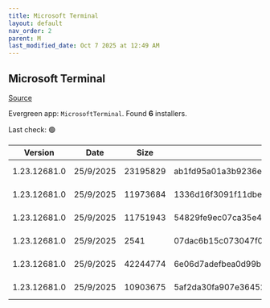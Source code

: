 ```yaml
---
title: Microsoft Terminal
layout: default
nav_order: 2
parent: M
last_modified_date: Oct 7 2025 at 12:49 AM
---
```


## Microsoft Terminal

[Source](https://github.com/microsoft/terminal/)

Evergreen app: `MicrosoftTerminal`. Found **6** installers.

Last check: 🟢

| Version      | Date      | Size     | Sha256                                                           | Architecture | InstallerType | Type       | URI                                                                                                                                                                                                                                                                                                                                    |
| ------------ | --------- | -------- | ---------------------------------------------------------------- | ------------ | ------------- | ---------- | -------------------------------------------------------------------------------------------------------------------------------------------------------------------------------------------------------------------------------------------------------------------------------------------------------------------------------------- |
| 1.23.12681.0 | 25/9/2025 | 23195829 | ab1fd95a01a3b9236eb7088ffa8b843159e7fa825b255d0e0e031f8183f02cbe | x86          | Minimal       | msixbundle | [https://github.com/microsoft/terminal/releases/download/v1.23.12681.0/Microsoft.WindowsTerminal_1.23.12681.0_8wekyb3d8bbwe.msixbundle](https://github.com/microsoft/terminal/releases/download/v1.23.12681.0/Microsoft.WindowsTerminal_1.23.12681.0_8wekyb3d8bbwe.msixbundle)                                                         |
| 1.23.12681.0 | 25/9/2025 | 11973684 | 1336d16f3091f11dbed202375a5318c2ccc92591859e5653173bcaa3687af5bd | ARM64        | Minimal       | zip        | [https://github.com/microsoft/terminal/releases/download/v1.23.12681.0/Microsoft.WindowsTerminal_1.23.12681.0_arm64.zip](https://github.com/microsoft/terminal/releases/download/v1.23.12681.0/Microsoft.WindowsTerminal_1.23.12681.0_arm64.zip)                                                                                       |
| 1.23.12681.0 | 25/9/2025 | 11751943 | 54829fe9ec07ca35e40b80a1aefda582d1a16619a4197cad13142d656075bb2b | x64          | Minimal       | zip        | [https://github.com/microsoft/terminal/releases/download/v1.23.12681.0/Microsoft.WindowsTerminal_1.23.12681.0_x64.zip](https://github.com/microsoft/terminal/releases/download/v1.23.12681.0/Microsoft.WindowsTerminal_1.23.12681.0_x64.zip)                                                                                           |
| 1.23.12681.0 | 25/9/2025 | 2541     | 07dac6b15c073047f0c784c777fb2ca75e4e6f7854b83286d5524f9d387da2b0 | x86          | Minimal       | zip        | [https://github.com/microsoft/terminal/releases/download/v1.23.12681.0/GroupPolicyTemplates_1.23.12681.0.zip](https://github.com/microsoft/terminal/releases/download/v1.23.12681.0/GroupPolicyTemplates_1.23.12681.0.zip)                                                                                                             |
| 1.23.12681.0 | 25/9/2025 | 42244774 | 6e06d7adefbea0d99bd948849f2510d5632fbc48ad61ead455f7a70535420d4c | x86          | Minimal       | zip        | [https://github.com/microsoft/terminal/releases/download/v1.23.12681.0/Microsoft.WindowsTerminal_1.23.12681.0_8wekyb3d8bbwe.msixbundle_Windows10_PreinstallKit.zip](https://github.com/microsoft/terminal/releases/download/v1.23.12681.0/Microsoft.WindowsTerminal_1.23.12681.0_8wekyb3d8bbwe.msixbundle_Windows10_PreinstallKit.zip) |
| 1.23.12681.0 | 25/9/2025 | 10903675 | 5af2da30fa907e364522b8fddeea7a388280db19b20781de01f0908431e874dc | x86          | Minimal       | zip        | [https://github.com/microsoft/terminal/releases/download/v1.23.12681.0/Microsoft.WindowsTerminal_1.23.12681.0_x86.zip](https://github.com/microsoft/terminal/releases/download/v1.23.12681.0/Microsoft.WindowsTerminal_1.23.12681.0_x86.zip)                                                                                           |
